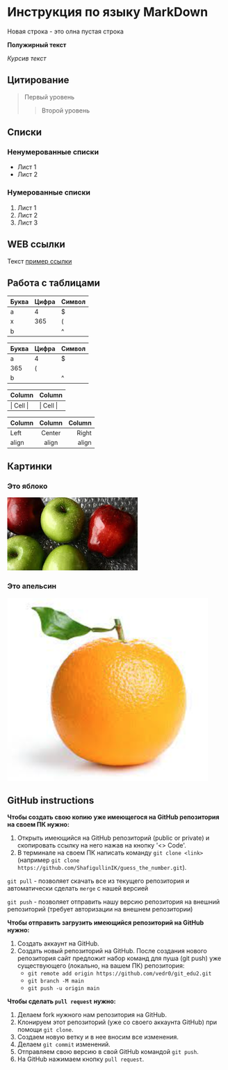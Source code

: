 # Инструкция по языку MarkDown

Новая строка - это олна пустая строка

**Полужирный текст**

*Курсив текст*

## Цитирование
> Первый уровень
>> Второй уровень

## Списки
### Ненумерованные списки
* Лист 1
* Лист 2
### Нумерованные списки
1. Лист 1
2. Лист 2
3. Лист 3

## WEB ссылки
Текст [пример ссылки](http.example.com "Всплывающая подсказка")

## Работа с таблицами

Буква | Цифра | Символ
------ | ------|----------
a      | 4     | $
x      | 365    | (
b      |       | ^  

Буква|Цифра|Символ
---|---|---
a|4|$
 |365|(
b| |^  

Column | Column
------ | ------
\| Cell \|| \| Cell \|  


Column | Column | Column
:----- | :----: | -----:
Left   | Center | Right
align  | align  | align

## Картинки

### Это яблоко

![apple](apple.jpg)

### Это апельсин

![orange](orange.png)

## GitHub instructions

**Чтобы создать свою копию уже имеющегося на GitHub репозитория на своем ПК нужно:**

1. Открыть имеющийся на GitHub репозиторий (public or private) и скопировать ссылку на него нажав на кнопку '<> Code'.
2. В терминале на своем ПК написать команду `git clone <link>` (например `git clone https://github.com/ShafigullinIK/guess_the_number.git`).

`git pull` - позволяет скачать все из текущего репозитория и автоматически сделать `merge` с нашей версией

`git push` - позволяет отправить нашу версию репозитория на внешний репозиторий (требует авторизации на внешнем репозитории)

**Чтобы отправить загрузить имеющийся репозиторий на GitHub нужно:**

1. Создать аккаунт на GitHub.
2. Создать новый репозиторий на GitHub. После создания нового репозитория сайт предложит набор команд для пуша (git push) уже существующего (локально, на вашем ПК) репозитория:
    * `git remote add origin https://github.com/vedr0/git_edu2.git`
    * `git branch -M main`
    * `git push -u origin main`

**Чтобы сделать `pull request` нужно:**

1. Делаем fork нужного нам репозитория на GitHub.
2. Клонируем этот репозиторий (уже со своего аккаунта GitHub) при помощи `git clone`.
3. Создаем новую ветку и в нее вносим все изменения.
4. Делаем `git commit` изменений.
5. Отправляем свою версию в свой GitHub командой `git push`.
6. На GitHub нажимаем кнопку `pull request`.
